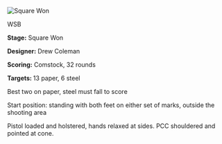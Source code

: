 ![Square Won](Stage%20Design.png)

WSB

<b>Stage:</b> Square Won

<b>Designer:</b> Drew Coleman

<b>Scoring:</b> Comstock, 32 rounds

<b>Targets: </b>13 paper, 6 steel

Best two on paper, steel must fall to score

Start position: standing with both feet on either set of marks, outside the shooting area

Pistol loaded and holstered, hands relaxed at sides. PCC shouldered and pointed at cone.
